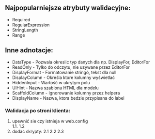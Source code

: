 ﻿## Najpopularniejsze atrybuty walidacyjne:
* Required
* RegularExpression
* StringLength
* Range

## Inne adnotacje: 
* DataType - Pozwala okreslic typ danych dla np. DisplayFor, EditorFor
* ReadOnly - Tylko do odczytu, nie uzywane przez EditorFor
* DisplayFormat - Formatowanie stringó, tekst dla null
* DisplayColumn - Określa ktore kolumny wyświetlać
* HiddenInput - Wartość w ukrytym polu
* UIHint - Nazwa szablonu HTML dla modelu
* ScaffoldColumn - Ignorowanie kolumny przez helpera
* DisplayName - Nazwa, ktora bedzie przypisana do label

### Walidacja po stroni klienta: 
1. upewnić sie czy istnieja w web.config    
   1.1. <add key="ClientValidationEnabled" value="true"/>
   1.2  <add key="UnobtrusiveJavaScriptEnabled" value="true"/>
2. dodac skrypty:
   2.1 <script src="~/Scripts/jquery-3.4.1.js"></script>
   2.2 <script src="~/Scripts/jquery.validate.js"></script>
   2.3 <script src="~/Scripts/jquery.validate.unobtrusive.js"></script>


  